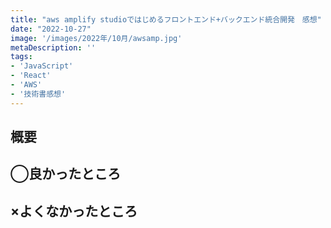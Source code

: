 ```yaml
---
title: "aws amplify studioではじめるフロントエンド+バックエンド統合開発　感想"
date: "2022-10-27"
image: '/images/2022年/10月/awsamp.jpg'
metaDescription: ''
tags: 
- 'JavaScript'
- 'React'
- 'AWS'
- '技術書感想'
---
```


## 概要

## ◯良かったところ

## ×よくなかったところ